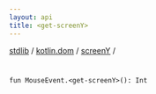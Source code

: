 ```yaml
---
layout: api
title: <get-screenY>
---
```

[stdlib](../../index.html) / [kotlin.dom](../index.html) / [screenY](index.html) / [<get-screenY>](_get-screenY_.html)

# <get-screenY>

```
fun MouseEvent.<get-screenY>(): Int
```
